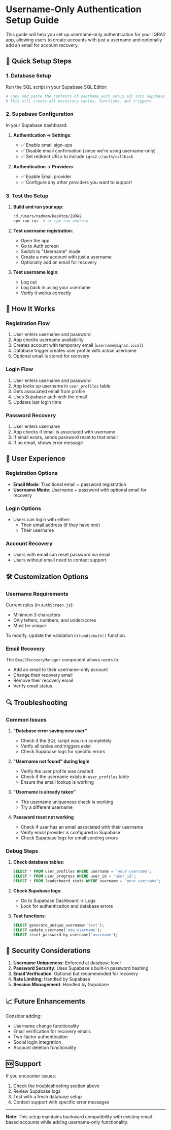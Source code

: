 # Username-Only Authentication Setup Guide

This guide will help you set up username-only authentication for your IQRA2 app, allowing users to create accounts with just a username and optionally add an email for account recovery.

## 🚀 Quick Setup Steps

### 1. Database Setup
Run the SQL script in your Supabase SQL Editor:

```bash
# Copy and paste the contents of username_auth_setup.sql into Supabase SQL Editor
# This will create all necessary tables, functions, and triggers
```

### 2. Supabase Configuration
In your Supabase dashboard:

1. **Authentication → Settings**:
   - ✅ Enable email sign-ups
   - ✅ Disable email confirmation (since we're using username-only)
   - ✅ Set redirect URLs to include `iqra2://auth/callback`

2. **Authentication → Providers**:
   - ✅ Enable Email provider
   - ✅ Configure any other providers you want to support

### 3. Test the Setup

1. **Build and run your app**:
   ```bash
   cd /Users/nadoom/Desktop/IQRA2
   npm run ios  # or npm run android
   ```

2. **Test username registration**:
   - Open the app
   - Go to Auth screen
   - Switch to "Username" mode
   - Create a new account with just a username
   - Optionally add an email for recovery

3. **Test username login**:
   - Log out
   - Log back in using your username
   - Verify it works correctly

## 🔧 How It Works

### Registration Flow
1. User enters username and password
2. App checks username availability
3. Creates account with temporary email (`username@iqra2.local`)
4. Database trigger creates user profile with actual username
5. Optional email is stored for recovery

### Login Flow
1. User enters username and password
2. App looks up username in `user_profiles` table
3. Gets associated email from profile
4. Uses Supabase auth with the email
5. Updates last login time

### Password Recovery
1. User enters username
2. App checks if email is associated with username
3. If email exists, sends password reset to that email
4. If no email, shows error message

## 📱 User Experience

### Registration Options
- **Email Mode**: Traditional email + password registration
- **Username Mode**: Username + password with optional email for recovery

### Login Options
- Users can login with either:
  - Their email address (if they have one)
  - Their username

### Account Recovery
- Users with email can reset password via email
- Users without email need to contact support

## 🛠️ Customization Options

### Username Requirements
Current rules (in `AuthScreen.js`):
- Minimum 3 characters
- Only letters, numbers, and underscores
- Must be unique

To modify, update the validation in `handleAuth()` function.

### Email Recovery
The `EmailRecoveryManager` component allows users to:
- Add an email to their username-only account
- Change their recovery email
- Remove their recovery email
- Verify email status

## 🔍 Troubleshooting

### Common Issues

1. **"Database error saving new user"**
   - Check if the SQL script was run completely
   - Verify all tables and triggers exist
   - Check Supabase logs for specific errors

2. **"Username not found" during login**
   - Verify the user profile was created
   - Check if the username exists in `user_profiles` table
   - Ensure the email lookup is working

3. **"Username is already taken"**
   - The username uniqueness check is working
   - Try a different username

4. **Password reset not working**
   - Check if user has an email associated with their username
   - Verify email provider is configured in Supabase
   - Check Supabase logs for email sending errors

### Debug Steps

1. **Check database tables**:
   ```sql
   SELECT * FROM user_profiles WHERE username = 'your_username';
   SELECT * FROM user_progress WHERE user_id = 'user_id';
   SELECT * FROM leaderboard_stats WHERE username = 'your_username';
   ```

2. **Check Supabase logs**:
   - Go to Supabase Dashboard → Logs
   - Look for authentication and database errors

3. **Test functions**:
   ```sql
   SELECT generate_unique_username('test');
   SELECT update_username('new_username');
   SELECT reset_password_by_username('username');
   ```

## 🔐 Security Considerations

1. **Username Uniqueness**: Enforced at database level
2. **Password Security**: Uses Supabase's built-in password hashing
3. **Email Verification**: Optional but recommended for recovery
4. **Rate Limiting**: Handled by Supabase
5. **Session Management**: Handled by Supabase

## 📈 Future Enhancements

Consider adding:
- Username change functionality
- Email verification for recovery emails
- Two-factor authentication
- Social login integration
- Account deletion functionality

## 🆘 Support

If you encounter issues:
1. Check the troubleshooting section above
2. Review Supabase logs
3. Test with a fresh database setup
4. Contact support with specific error messages

---

**Note**: This setup maintains backward compatibility with existing email-based accounts while adding username-only functionality.

